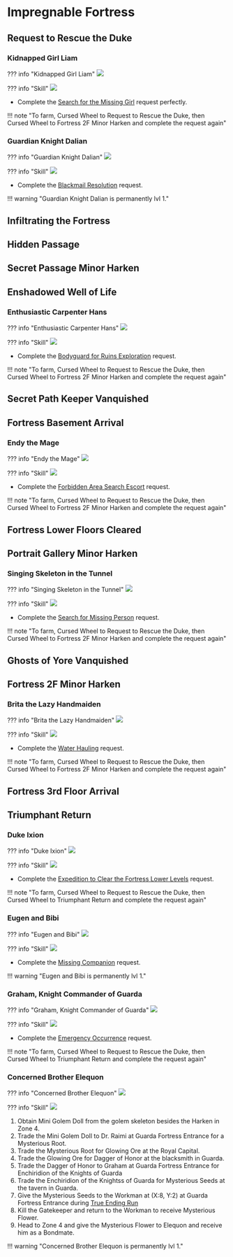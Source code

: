 # Impregnable Fortress

## Request to Rescue the Duke

### Kidnapped Girl Liam

??? info "Kidnapped Girl Liam"
    ![](img/kidnapped-girl-liam.png)

??? info "Skill"
    ![](img/kidnapped-girl-liam-skill.png)

- Complete the [Search for the Missing Girl](../../../abyss-guides/3-guarda-fortress/requests.md#search-for-the-missing-girl) request perfectly.

!!! note "To farm, Cursed Wheel to Request to Rescue the Duke, then Cursed Wheel to Fortress 2F Minor Harken and complete the request again"

### Guardian Knight Dalian

??? info "Guardian Knight Dalian"
    ![](img/guardian-knight-dalian.png)

??? info "Skill"
    ![](img/guardian-knight-dalian-skill.png)

- Complete the [Blackmail Resolution](../../../abyss-guides/3-guarda-fortress/requests.md#blackmail-resolution) request.

!!! warning "Guardian Knight Dalian is permanently lvl 1."

## Infiltrating the Fortress

## Hidden Passage

## Secret Passage Minor Harken

## Enshadowed Well of Life

### Enthusiastic Carpenter Hans

??? info "Enthusiastic Carpenter Hans"
    ![](img/enthusiastic-carpenter-hans.png)

??? info "Skill"
    ![](img/enthusiastic-carpenter-hans-skill.png)

- Complete the [Bodyguard for Ruins Exploration](../../../abyss-guides/3-guarda-fortress/requests.md#bodyguard-for-ruins-exploration) request.

!!! note "To farm, Cursed Wheel to Request to Rescue the Duke, then Cursed Wheel to Fortress 2F Minor Harken and complete the request again"

## Secret Path Keeper Vanquished

## Fortress Basement Arrival

### Endy the Mage

??? info "Endy the Mage"
    ![](img/endy-the-mage.png)

??? info "Skill"
    ![](img/endy-the-mage-skill.png)

- Complete the [Forbidden Area Search Escort](../../../abyss-guides/3-guarda-fortress/requests.md#forbidden-area-search-escort) request.

!!! note "To farm, Cursed Wheel to Request to Rescue the Duke, then Cursed Wheel to Fortress 2F Minor Harken and complete the request again"

## Fortress Lower Floors Cleared

## Portrait Gallery Minor Harken

### Singing Skeleton in the Tunnel

??? info "Singing Skeleton in the Tunnel"
    ![](img/singing-skeleton-in-the-tunnel.png)

??? info "Skill"
    ![](img/singing-skeleton-in-the-tunnel-skill.png)

- Complete the [Search for Missing Person](../../../abyss-guides/3-guarda-fortress/requests.md#search-for-missing-person) request.

!!! note "To farm, Cursed Wheel to Request to Rescue the Duke, then Cursed Wheel to Fortress 2F Minor Harken and complete the request again"

## Ghosts of Yore Vanquished

## Fortress 2F Minor Harken

### Brita the Lazy Handmaiden

??? info "Brita the Lazy Handmaiden"
    ![](img/brita-the-lazy-handmaiden1.png)

??? info "Skill"
    ![](img/brita-the-lazy-handmaiden-skill.png)

- Complete the [Water Hauling](../../../abyss-guides/3-guarda-fortress/requests.md#water-hauling) request.

!!! note "To farm, Cursed Wheel to Request to Rescue the Duke, then Cursed Wheel to Fortress 2F Minor Harken and complete the request again"

## Fortress 3rd Floor Arrival

## Triumphant Return

### Duke Ixion

??? info "Duke Ixion"
    ![](img/duke-ixion1.png)

??? info "Skill"
    ![](img/duke-ixion-skill.png)

- Complete the [Expedition to Clear the Fortress Lower Levels](../../../abyss-guides/3-guarda-fortress/requests.md#expedition-to-clear-the-fortress-lower-levels) request.

!!! note "To farm, Cursed Wheel to Request to Rescue the Duke, then Cursed Wheel to Triumphant Return and complete the request again"

### Eugen and Bibi

??? info "Eugen and Bibi"
    ![](img/eugen-and-bibi.png)

??? info "Skill"
    ![](img/eugen-and-bibi-skill.png)

- Complete the [Missing Companion](../../../abyss-guides/3-guarda-fortress/requests.md#missing-companion) request.

!!! warning "Eugen and Bibi is permanently lvl 1."

### Graham, Knight Commander of Guarda

??? info "Graham, Knight Commander of Guarda"
    ![](img/graham-knight-commander-of-guarda.png)

??? info "Skill"
    ![](img/graham-knight-commander-of-guarda-skill.png)

- Complete the [Emergency Occurrence](../../../abyss-guides/3-guarda-fortress/requests.md#emergency-occurrence) request.

!!! note "To farm, Cursed Wheel to Request to Rescue the Duke, then Cursed Wheel to Triumphant Return and complete the request again"

### Concerned Brother Elequon

??? info "Concerned Brother Elequon"
    ![](img/concerned-brother-elequon.png)

??? info "Skill"
    ![](img/concerned-brother-elequon-skill.png)

1. Obtain Mini Golem Doll from the golem skeleton besides the Harken in Zone 4.
2. Trade the Mini Golem Doll to Dr. Raimi at Guarda Fortress Entrance for a Mysterious Root.
3. Trade the Mysterious Root for Glowing Ore at the Royal Capital.
4. Trade the Glowing Ore for Dagger of Honor at the blacksmith in Guarda.
5. Trade the Dagger of Honor to Graham at Guarda Fortress Entrance for Enchiridion of the Knights of Guarda
6. Trade the Enchiridion of the Knightss of Guarda for Mysterious Seeds at the tavern in Guarda.
7. Give the Mysterious Seeds to the Workman at (X:8, Y:2) at Guarda Fortress Entrance during [True Ending Run](../../../abyss-guides/3-guarda-fortress/greater-warped-one.md#true-ending)
8. Kill the Gatekeeper and return to the Workman to receive Mysterious Flower.
9. Head to Zone 4 and give the Mysterious Flower to Elequon and receive him as a Bondmate.

!!! warning "Concerned Brother Elequon is permanently lvl 1."

